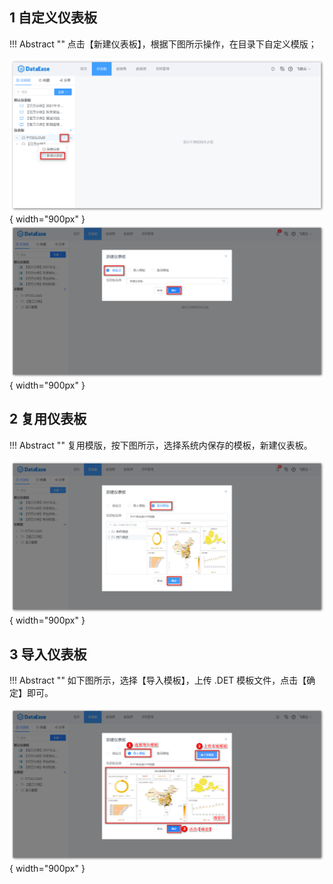 ## 1 自定义仪表板

!!! Abstract ""
	点击【新建仪表板】，根据下图所示操作，在目录下自定义模版；

![新建仪表板入口](../img/dashboard_generation/新建仪表板入口.png){ width="900px" }  
![新建仪表板_自定义](../img/dashboard_generation/新建仪表板_自定义.png){ width="900px" }

## 2 复用仪表板

!!! Abstract ""
	复用模版，按下图所示，选择系统内保存的模板，新建仪表板。

![新建仪表板_复用模版](../img/dashboard_generation/新建仪表板_复用模版.png){ width="900px" }

## 3 导入仪表板

!!! Abstract ""
	如下图所示，选择【导入模板】，上传 .DET 模板文件，点击【确定】即可。

![仪表板_导入模板](../img/dashboard_generation/仪表板_导入模板.png){ width="900px" }